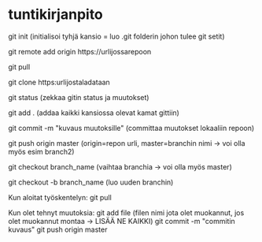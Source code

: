 # tuntikirjanpito

git init (initialisoi tyhjä kansio = luo .git folderin johon tulee git setit)

git remote add origin https://urlijossarepoon

git pull

git clone https:urlijostaladataan 

git status (zekkaa gitin status ja muutokset)

git add . (addaa kaikki kansiossa olevat kamat gittiin)

git commit -m "kuvaus muutoksille" (committaa muutokset lokaaliin repoon)

git push origin master (origin=repon urli, master=branchin nimi -> voi olla myös esim branch2)

git checkout branch_name (vaihtaa branchia -> voi olla myös master)

git checkout -b branch_name  (luo uuden branchin)



Kun aloitat työskentelyn:
git pull

Kun olet tehnyt muutoksia:
git add file (filen nimi jota olet muokannut, jos olet muokannut montaa -> LISÄÄ NE KAIKKI)
git commit -m "commitin kuvaus"
git push origin master
